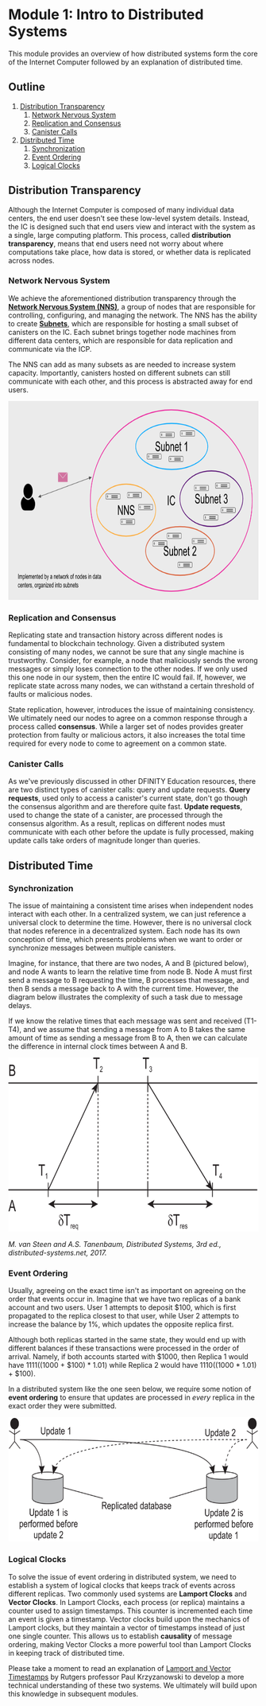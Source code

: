 # Module 1: Intro to Distributed Systems

This module provides an overview of how distributed systems form the core of the Internet Computer followed by an explanation of distributed time.

## Outline

1. [Distribution Transparency](#distribution-transparency)
   1. [Network Nervous System](#Network-Nervous-System)
   2. [Replication and Consensus](#Replication-and-Consensus)
   3. [Canister Calls](#Canister-Calls)
2. [Distributed Time](#Distributed-Time)
   1. [Synchronization](#Synchronization)
   2. [Event Ordering](#Event-Ordering)
   3. [Logical Clocks](#Logical-Clocks)

## Distribution Transparency

Although the Internet Computer is composed of many individual data centers, the end user doesn't see these low-level system details. Instead, the IC is designed such that end users view and interact with the system as a single, large computing platform. This process, called **distribution transparency**, means that end users need not worry about where computations take place, how data is stored, or whether data is replicated across nodes.  

### Network Nervous System

We achieve the aforementioned distribution transparency through the [**Network Nervous System (NNS)**](https://medium.com/dfinity/a-technical-overview-of-the-internet-computer-f57c62abc20f#313b), a group of nodes that are responsible for controlling, configuring, and managing the network. The NNS has the ability to create [**Subnets**](https://medium.com/dfinity/a-technical-overview-of-the-internet-computer-f57c62abc20f#7bbc), which are responsible for hosting a small subset of canisters on the IC. Each subnet brings together node machines from different data centers, which are responsible for data replication and communicate via the ICP. 

The NNS can add as many subsets as are needed to increase system capacity. Importantly, canisters hosted on different subnets can still communicate with each other, and this process is abstracted away for end users.

<p align="center">
  <img height="400" src="/images/nns-subnets.png">
</p>

### Replication and Consensus

Replicating state and transaction history across different nodes is fundamental to blockchain technology. Given a distributed system consisting of many nodes, we cannot be sure that any single machine is trustworthy. Consider, for example, a node that maliciously sends the wrong messages or simply loses connection to the other nodes. If we only used this one node in our system, then the entire IC would fail. If, however, we replicate state across many nodes, we can withstand a certain threshold of faults or malicious nodes.

State replication, however, introduces the issue of maintaining consistency. We ultimately need our nodes to agree on a common response through a process called **consensus**. While a larger set of nodes provides greater protection from faulty or malicious actors, it also increases the total time required for every node to come to agreement on a common state. 

### Canister Calls

As we've previously discussed in other DFINITY Education resources, there are two distinct types of canister calls: query and update requests. **Query requests**, used only to access a canister's current state, don't go though the consensus algorithm and are therefore quite fast. **Update requests**, used to change the state of a canister, are processed through the consensus algorithm. As a result, replicas on different nodes must communicate with each other before the update is fully processed, making update calls take orders of magnitude longer than queries.

## Distributed Time

### Synchronization

The issue of maintaining a consistent time arises when independent nodes interact with each other. In a centralized system, we can just reference a universal clock to determine the time. However, there is no universal clock that nodes reference in a decentralized system. Each node has its own conception of time, which presents problems when we want to order or synchronize messages between multiple canisters.

Imagine, for instance, that there are two nodes, A and B (pictured below), and node A wants to learn the relative time from node B. Node A must first send a message to B requesting the time, B processes that message, and then B sends a message back to A with the current time. However, the diagram below illustrates the complexity of such a task due to message delays. 

If we know the relative times that each message was sent and received (T1-T4), and we assume that sending a message from A to B takes the same amount of time as sending a message from B to A, then we can calculate the difference in internal clock times between A and B.

<p align="center">
  <img height="350" src="/images/Time-sync.png">
</p>

*M. van Steen and A.S. Tanenbaum, Distributed Systems, 3rd ed., distributed-systems.net, 2017.*

### Event Ordering

Usually, agreeing on the exact time isn't as important on agreeing on the order that events occur in. Imagine that we have two replicas of a bank account and two users. User 1 attempts to deposit $100, which is first propagated to the replica closest to that user, while User 2 attempts to increase the balance by 1%, which updates the opposite replica first.

Although both replicas started in the same state, they would end up with different balances if these transactions were processed in the order of arrival. Namely, if both accounts started with $1000, then Replica 1 would have $1111 (($1000 + $100) * 1.01) while Replica 2 would have $1110 (($1000 * 1.01) + $100).

In a distributed system like the one seen below, we require some notion of **event ordering** to ensure that updates are processed in *every* replica in the exact order they were submitted. 



<p align="center">
  <img height="250" src="/images/event-order.png">
</p>

### Logical Clocks

To solve the issue of event ordering in distributed system, we need to establish a system of logical clocks that keeps track of events across different replicas. Two commonly used systems are **Lamport Clocks** and **Vector Clocks**. In Lamport Clocks, each process (or replica) maintains a counter used to assign timestamps. This counter is incremented each time an event is given a timestamp. Vector clocks build upon the mechanics of Lamport clocks, but they maintain a vector of timestamps instead of just one single counter. This allows us to establish **causality** of message ordering, making Vector Clocks a more powerful tool than Lamport Clocks in keeping track of distributed time. 

Please take a moment to read an explanation of [Lamport and Vector Timestamps](https://www.cs.rutgers.edu/~pxk/417/notes/logical-clocks.html) by Rutgers professor Paul Krzyzanowski to develop a more technical understanding of these two systems. We ultimately will build upon this knowledge in subsequent modules. 